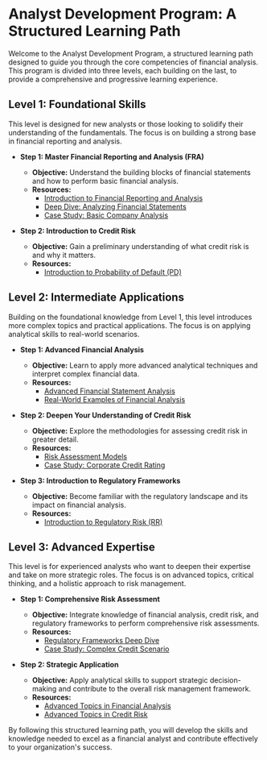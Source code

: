 # Analyst Development Program: A Structured Learning Path

Welcome to the Analyst Development Program, a structured learning path designed to guide you through the core competencies of financial analysis. This program is divided into three levels, each building on the last, to provide a comprehensive and progressive learning experience.

## Level 1: Foundational Skills

This level is designed for new analysts or those looking to solidify their understanding of the fundamentals. The focus is on building a strong base in financial reporting and analysis.

*   **Step 1: Master Financial Reporting and Analysis (FRA)**
    *   **Objective:** Understand the building blocks of financial statements and how to perform basic financial analysis.
    *   **Resources:**
        *   [Introduction to Financial Reporting and Analysis](./fra/index.html)
        *   [Deep Dive: Analyzing Financial Statements](./fra/fra1.md)
        *   [Case Study: Basic Company Analysis](./fra/fra02.md)

*   **Step 2: Introduction to Credit Risk**
    *   **Objective:** Gain a preliminary understanding of what credit risk is and why it matters.
    *   **Resources:**
        *   [Introduction to Probability of Default (PD)](./pd/index.html)

## Level 2: Intermediate Applications

Building on the foundational knowledge from Level 1, this level introduces more complex topics and practical applications. The focus is on applying analytical skills to real-world scenarios.

*   **Step 1: Advanced Financial Analysis**
    *   **Objective:** Learn to apply more advanced analytical techniques and interpret complex financial data.
    *   **Resources:**
        *   [Advanced Financial Statement Analysis](./fra/fra03.md)
        *   [Real-World Examples of Financial Analysis](./fra/real_world_examples.md)

*   **Step 2: Deepen Your Understanding of Credit Risk**
    *   **Objective:** Explore the methodologies for assessing credit risk in greater detail.
    *   **Resources:**
        *   [Risk Assessment Models](./pd/risk_assessment_models.md)
        *   [Case Study: Corporate Credit Rating](./pd/pd1.md)

*   **Step 3: Introduction to Regulatory Frameworks**
    *   **Objective:** Become familiar with the regulatory landscape and its impact on financial analysis.
    *   **Resources:**
        *   [Introduction to Regulatory Risk (RR)](./rr/index.html)

## Level 3: Advanced Expertise

This level is for experienced analysts who want to deepen their expertise and take on more strategic roles. The focus is on advanced topics, critical thinking, and a holistic approach to risk management.

*   **Step 1: Comprehensive Risk Assessment**
    *   **Objective:** Integrate knowledge of financial analysis, credit risk, and regulatory frameworks to perform comprehensive risk assessments.
    *   **Resources:**
        *   [Regulatory Frameworks Deep Dive](./rr/regulatory_frameworks.md)
        *   [Case Study: Complex Credit Scenario](./rr/rr01.md)

*   **Step 2: Strategic Application**
    *   **Objective:** Apply analytical skills to support strategic decision-making and contribute to the overall risk management framework.
    *   **Resources:**
        *   [Advanced Topics in Financial Analysis](./fra/index.html)
        *   [Advanced Topics in Credit Risk](./pd/index.html)

By following this structured learning path, you will develop the skills and knowledge needed to excel as a financial analyst and contribute effectively to your organization's success.
